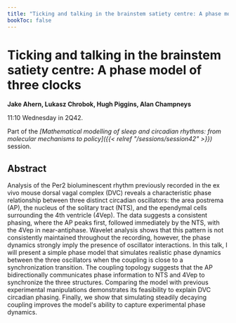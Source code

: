 ```yaml
---
title: "Ticking and talking in the brainstem satiety centre: A phase model of three clocks    "
bookToc: false
---
```


# Ticking and talking in the brainstem satiety centre: A phase model of three clocks    

**Jake Ahern, Lukasz Chrobok, Hugh Piggins, Alan Champneys**

11:10 Wednesday in 2Q42.

Part of the *[Mathematical modelling of sleep and circadian rhythms: from molecular mechanisms to policy]({{< relref "/sessions/session42" >}})* session.

## Abstract

Analysis of the Per2 bioluminescent rhythm previously recorded in the ex vivo mouse dorsal vagal complex (DVC) reveals a characteristic phase relationship between three distinct circadian oscillators: the area postrema (AP), the nucleus of the solitary tract (NTS), and the ependymal cells surrounding the 4th ventricle (4Vep). The data suggests a consistent phasing, where the AP peaks first, followed immediately by the NTS, with the 4Vep in near-antiphase. Wavelet analysis shows that this pattern is not consistently maintained throughout the recording, however, the phase dynamics strongly imply the presence of oscillator interactions. In this talk, I will present a simple phase model that simulates realistic phase dynamics between the three oscillators when the coupling is close to a synchronization transition. The coupling topology suggests that the AP bidirectionally communicates phase information to NTS and 4Vep to synchronize the three structures. Comparing the model with previous experimental manipulations demonstrates its feasibility to explain DVC circadian phasing. Finally, we show that simulating steadily decaying coupling improves the model's ability to capture experimental phase dynamics.  


